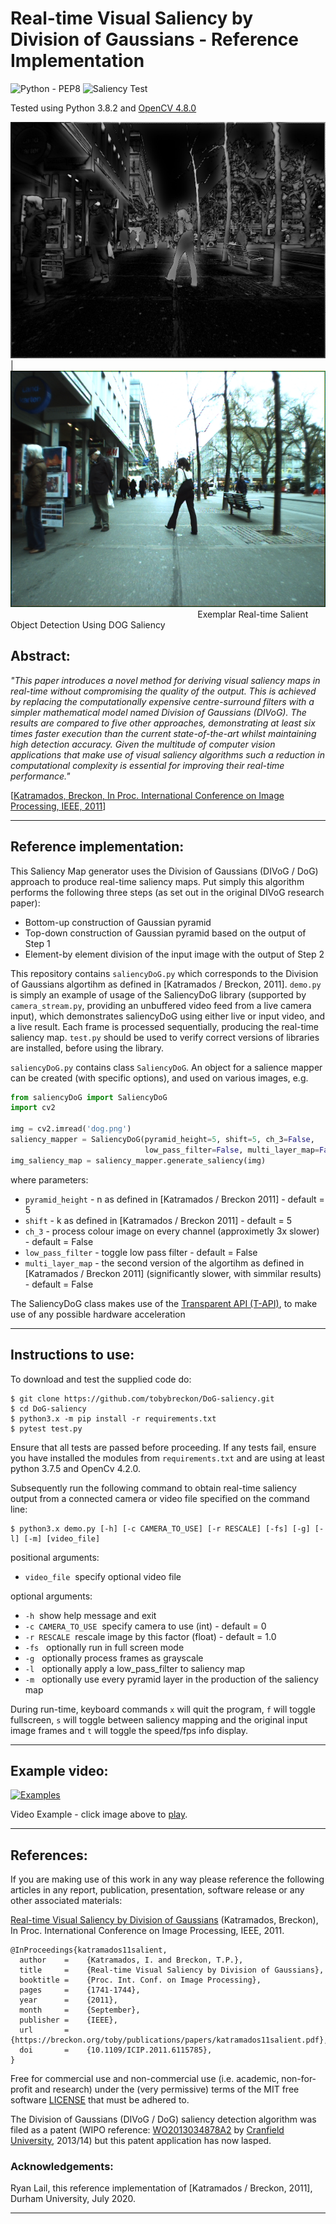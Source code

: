# Real-time Visual Saliency by Division of Gaussians - Reference Implementation

![Python - PEP8](https://github.com/tobybreckon/DoG-saliency/workflows/Python%20-%20PEP8/badge.svg)
![Saliency Test](https://github.com/tobybreckon/DoG-saliency/workflows/Saliency%20Test/badge.svg)

Tested using Python 3.8.2 and [OpenCV 4.8.0](http://www.opencv.org)

![DOG-Saliency](https://github.com/tobybreckon/DoG-saliency/blob/master/test/true_saliency_maps/fig_2_saliency.png)|![DOG-Saliency](https://github.com/tobybreckon/DoG-saliency/blob/master/test/samples/fig_2.png)
&nbsp;&nbsp;&nbsp;&nbsp;&nbsp;&nbsp;&nbsp;&nbsp;&nbsp;&nbsp;&nbsp;&nbsp;&nbsp;&nbsp;&nbsp;&nbsp;
&nbsp;&nbsp;&nbsp;&nbsp;&nbsp;&nbsp;&nbsp;&nbsp;&nbsp;&nbsp;&nbsp;&nbsp;&nbsp;&nbsp;&nbsp;&nbsp;
&nbsp;&nbsp;&nbsp;&nbsp;&nbsp;&nbsp;&nbsp;&nbsp;&nbsp;&nbsp;&nbsp;&nbsp;&nbsp;&nbsp;&nbsp;&nbsp;
&nbsp;&nbsp;&nbsp;&nbsp;&nbsp;&nbsp;&nbsp;&nbsp;&nbsp;&nbsp;&nbsp;&nbsp;&nbsp;&nbsp;&nbsp;&nbsp;
&nbsp;&nbsp;&nbsp;&nbsp;&nbsp;&nbsp;&nbsp;&nbsp;Exemplar Real-time Salient Object Detection Using DOG Saliency

## Abstract:

_"This paper introduces a novel method for deriving visual saliency maps in real-time without compromising the quality of
the output. This is achieved by replacing the computationally
expensive centre-surround filters with a simpler mathematical
model named Division of Gaussians (DIVoG). The results are
compared to five other approaches, demonstrating at least six
times faster execution than the current state-of-the-art whilst
maintaining high detection accuracy. Given the multitude of
computer vision applications that make use of visual saliency
algorithms such a reduction in computational complexity is
essential for improving their real-time performance."_

[[Katramados, Breckon, In Proc. International Conference on Image Processing, IEEE, 2011](https://breckon.org/toby/publications/papers/katramados11salient.pdf)]

---

## Reference implementation:

This Saliency Map generator uses the Division of Gaussians (DIVoG / DoG) approach to produce real-time saliency maps. Put simply this algorithm performs the following three steps (as set out in the original DIVoG research paper):
- Bottom-up construction of Gaussian pyramid
- Top-down construction of Gaussian pyramid based on the output of Step 1
- Element-by element division of the input image with the output of Step 2

This repository contains `saliencyDoG.py` which corresponds to the Division of Gaussians algortihm as defined in [Katramados / Breckon, 2011]. `demo.py` is simply an example of usage of the SaliencyDoG library (supported by `camera_stream.py`, providing an unbuffered video feed from a live camera input), which demonstrates saliencyDoG using either live or input video, and a live result. Each frame is processed sequentially, producing the real-time saliency map. `test.py` should be used to verify correct versions of libraries are installed, before using the library.

`saliencyDoG.py` contains class `SaliencyDoG`. An object for a salience mapper can be created (with specific options), and used on various images, e.g.
```python
from saliencyDoG import SaliencyDoG
import cv2

img = cv2.imread('dog.png')
saliency_mapper = SaliencyDoG(pyramid_height=5, shift=5, ch_3=False,
                              low_pass_filter=False, multi_layer_map=False)
img_saliency_map = saliency_mapper.generate_saliency(img)
```
where parameters:
- `pyramid_height` - n as defined in [Katramados / Breckon 2011] - default = 5
- `shift` - k as defined in [Katramados / Breckon 2011] - default = 5
- `ch_3` - process colour image on every channel (approximetly 3x slower) - default = False
- `low_pass_filter` - toggle low pass filter - default = False
- `multi_layer_map` - the second version of the algortihm as defined in [Katramados / Breckon 2011] (significantly slower, with simmilar results) - default = False

The SaliencyDoG class makes use of the [Transparent API (T-API)](https://www.learnopencv.com/opencv-transparent-api/), to make use of any possible hardware acceleration

---

## Instructions to use:

To download and test the supplied code do:

```
$ git clone https://github.com/tobybreckon/DoG-saliency.git
$ cd DoG-saliency
$ python3.x -m pip install -r requirements.txt
$ pytest test.py
```
Ensure that all tests are passed before proceeding. If any tests fail, ensure you have installed the modules from `requirements.txt` and are using at least python 3.7.5 and OpenCv 4.2.0.

Subsequently run the following command to obtain real-time saliency output from a connected camera or video file specified on the command line:

```
$ python3.x demo.py [-h] [-c CAMERA_TO_USE] [-r RESCALE] [-fs] [-g] [-l] [-m] [video_file]
```

positional arguments:
-   `video_file`&nbsp;&nbsp;specify optional video file

optional arguments:
-   `-h`&nbsp;&nbsp;show help message and exit
-   `-c CAMERA_TO_USE`&nbsp;&nbsp;specify camera to use (int) - default = 0
-   `-r RESCALE`&nbsp;&nbsp;rescale image by this factor (float) - default = 1.0
-   `-fs`&nbsp;&nbsp; optionally run in full screen mode
-   `-g`&nbsp;&nbsp; optionally process frames as grayscale
-   `-l`&nbsp;&nbsp; optionally apply a low_pass_filter to saliency map
-   `-m`&nbsp;&nbsp; optionally use every pyramid layer in the production of the saliency map

During run-time, keyboard commands `x` will quit the program, `f` will toggle fullscreen, `s` will toggle between saliency mapping and the original input image frames and `t` will toggle the speed/fps info display.

---

## Example video:

[![Examples](https://img.youtube.com/vi/3oeuWO7SlvQ/0.jpg)](https://www.youtube.com/watch?v=3oeuWO7SlvQ)


Video Example - click image above to [play](https://www.youtube.com/watch?v=3oeuWO7SlvQ).

---

## References:

If you are making use of this work in any way please reference the following articles in any report, publication, presentation, software release or any other associated materials:

[Real-time Visual Saliency by Division of Gaussians](https://breckon.org/toby/publications/papers/katramados11salient.pdf)
(Katramados, Breckon), In Proc. International Conference on Image Processing, IEEE, 2011.
```
@InProceedings{katramados11salient,
  author    =    {Katramados, I. and Breckon, T.P.},
  title     = 	 {Real-time Visual Saliency by Division of Gaussians},
  booktitle = 	 {Proc. Int. Conf. on Image Processing},
  pages     = 	 {1741-1744},
  year      = 	 {2011},
  month     = 	 {September},
  publisher =    {IEEE},
  url       = 	 {https://breckon.org/toby/publications/papers/katramados11salient.pdf},
  doi       = 	 {10.1109/ICIP.2011.6115785},
}
```

Free for commercial use and non-commercial use (i.e. academic, non-for-profit and research) under the (very permissive) terms of the MIT free software [LICENSE](LICENSE) that must be adhered to.

The Division of Gaussians (DIVoG / DoG) saliency detection algorithm was filed as a patent (WIPO reference: [WO2013034878A2](https://patents.google.com/patent/WO2013034878A2/) by [Cranfield University](https://www.cranfield.ac.uk/), 2013/14) but this patent application has now lasped.

### Acknowledgements:

Ryan Lail, this reference implementation of [Katramados / Breckon, 2011], Durham University, July 2020.

---
